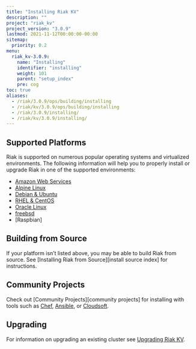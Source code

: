 ```yaml
---
title: "Installing Riak KV"
description: ""
project: "riak_kv"
project_version: "3.0.9"
lastmod: 2021-11-12T00:00:00-00:00
sitemap:
  priority: 0.2
menu:
  riak_kv-3.0.9:
    name: "Installing"
    identifier: "installing"
    weight: 101
    parent: "setup_index"
    pre: cog
toc: true
aliases:
  - /riak/3.0.9/ops/building/installing
  - /riak/kv/3.0.9/ops/building/installing
  - /riak/3.0.9/installing/
  - /riak/kv/3.0.9/installing/
---
```


[install aws]: {{<baseurl>}}riak/kv/3.0.9/setup/installing/amazon-web-services
[install alpine]: {{<baseurl>}}riak/kv/3.0.9/setup/installing/alpine-linux
[install debian & ubuntu]: {{<baseurl>}}riak/kv/3.0.9/setup/installing/debian-ubuntu
[install oracle linux]: {{<baseurl>}}riak/kv/3.0.9/setup/installing/oracle-linux
[install rhel & centos]: {{<baseurl>}}riak/kv/3.0.9/setup/installing/rhel-centos
[install freebsd]: {{<baseurl>}}riak/kv/3.0.9/setup/installing/freebsd
[upgrade index]: {{<baseurl>}}riak/kv/3.0.9/setup/upgrading

## Supported Platforms

Riak is supported on numerous popular operating systems and virtualized
environments. The following information will help you to
properly install or upgrade Riak in one of the supported environments:

  * [Amazon Web Services][install aws]
  * [Alpine Linux][install alpine]
  * [Debian & Ubuntu][install debian & ubuntu]
  * [RHEL & CentOS][install rhel & centos]
  * [Oracle Linux][install oracle linux]
  * [freebsd][install freebsd]
  * [Raspbian]

## Building from Source

If your platform isn’t listed above, you may be able to build Riak from source. See [Installing Riak from Source][install source index] for instructions.

## Community Projects

Check out [Community Projects][community projects] for installing with tools such as [Chef](https://www.chef.io/chef/), [Ansible](http://www.ansible.com/), or [Cloudsoft](http://www.cloudsoftcorp.com/).

## Upgrading

For information on upgrading an existing cluster see [Upgrading Riak KV][upgrade index].

